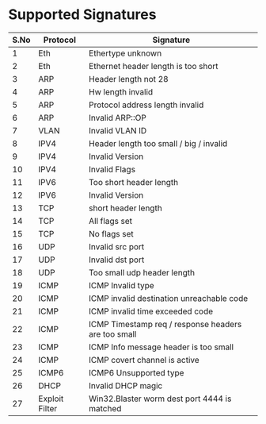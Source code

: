 # Supported Signatures

| S.No | Protocol | Signature |
|------|----------|-----------|
| 1 | Eth | Ethertype unknown |
| 2 | Eth | Ethernet header length is too short |
| 3 | ARP | Header length not 28 |
| 4 | ARP | Hw length invalid |
| 5 | ARP | Protocol address length invalid |
| 6 | ARP | Invalid ARP::OP |
| 7 | VLAN | Invalid VLAN ID |
| 8 | IPV4 | Header length too small / big / invalid |
| 9 | IPV4 | Invalid Version |
| 10 | IPV4 | Invalid Flags |
| 11 | IPV6 | Too short header length |
| 12 | IPV6 | Invalid Version |
| 13 | TCP | short header length |
| 14 | TCP | All flags set |
| 15 | TCP | No flags set |
| 16 | UDP | Invalid src port |
| 17 | UDP | Invalid dst port |
| 18 | UDP | Too small udp header length |
| 19 | ICMP | ICMP Invalid type |
| 20 | ICMP | ICMP invalid destination unreachable code |
| 21 | ICMP | ICMP invalid time exceeded code |
| 22 | ICMP | ICMP Timestamp req / response headers are too small |
| 23 | ICMP | ICMP Info message header is too small |
| 24 | ICMP | ICMP covert channel is active |
| 25 | ICMP6 | ICMP6 Unsupported type |
| 26 | DHCP | Invalid DHCP magic |
| 27 | Exploit Filter | Win32.Blaster worm dest port 4444 is matched |



